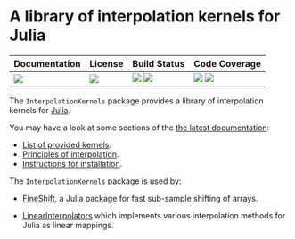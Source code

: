 # A library of interpolation kernels for Julia

| **Documentation**               | **License**                     | **Build Status**                                                | **Code Coverage**                                                   |
|:--------------------------------|:--------------------------------|:----------------------------------------------------------------|:--------------------------------------------------------------------|
| [![][doc-dev-img]][doc-dev-url] | [![][license-img]][license-url] | [![][travis-img]][travis-url] [![][appveyor-img]][appveyor-url] | [![][coveralls-img]][coveralls-url] [![][codecov-img]][codecov-url] |

The `InterpolationKernels` package provides a library of interpolation kernels
for [Julia](https://julialang.org/).

You may have a look at some sections of the [the latest
documentation](https://emmt.github.io/InterpolationKernels.jl/dev/):

- [List of provided kernels](https://emmt.github.io/InterpolationKernels.jl/dev/kernels/).
- [Principles of interpolation](https://emmt.github.io/InterpolationKernels.jl/dev/interpolation/).
- [Instructions for installation](https://emmt.github.io/InterpolationKernels.jl/dev/install/).

The `InterpolationKernels` package is used by:

- [FineShift](https://github.com/emmt/FineShift.jl), a Julia package for
  fast sub-sample shifting of arrays.

- [LinearInterpolators](https://github.com/emmt/LinearInterpolators.jl) which implements
  various interpolation methods for Julia as linear mappings.

[doc-stable-img]: https://img.shields.io/badge/docs-stable-blue.svg
[doc-stable-url]: https://emmt.github.io/InterpolationKernels.jl/stable

[doc-dev-img]: https://img.shields.io/badge/docs-dev-blue.svg
[doc-dev-url]: https://emmt.github.io/InterpolationKernels.jl/dev

[license-url]: ./LICENSE.md
[license-img]: http://img.shields.io/badge/license-MIT-brightgreen.svg?style=flat

[travis-img]: https://travis-ci.com/emmt/InterpolationKernels.jl.svg?branch=master
[travis-url]: https://travis-ci.com/emmt/InterpolationKernels.jl

[appveyor-img]: https://ci.appveyor.com/api/projects/status/github/emmt/InterpolationKernels.jl?branch=master
[appveyor-url]: https://ci.appveyor.com/project/emmt/InterpolationKernels-jl/branch/master

[coveralls-img]: https://coveralls.io/repos/emmt/InterpolationKernels.jl/badge.svg?branch=master&service=github
[coveralls-url]: https://coveralls.io/github/emmt/InterpolationKernels.jl?branch=master

[codecov-img]: http://codecov.io/github/emmt/InterpolationKernels.jl/coverage.svg?branch=master
[codecov-url]: http://codecov.io/github/emmt/InterpolationKernels.jl?branch=master
